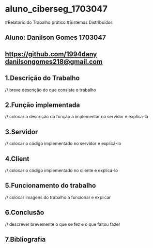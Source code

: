 # aluno_ciberseg_1703047
#Relatório do Trabalho prático
#Sistemas Distribuídos

## <nome do trabalho>

## Aluno: Danilson Gomes 1703047 
## https://github.com/1994dany danilsongomes218@gmail.com

## 1.Descrição do Trabalho
// breve descrição do que consiste o trabalho

## 2.Função implementada	
  // colocar a descrição da função a implementar no servidor e explica-la 

## 3.Servidor	
// colocar o código implementado no servidor e explicá-lo

## 4.Client	
// colocar o código implementado no cliente e explicá-lo

## 5.Funcionamento do trabalho	
// colocar imagens do trabalho a funcionar e explicar
## 6.Conclusão
// descrever brevemente o que se fez e o que faltou fazer

## 7.Bibliografia
